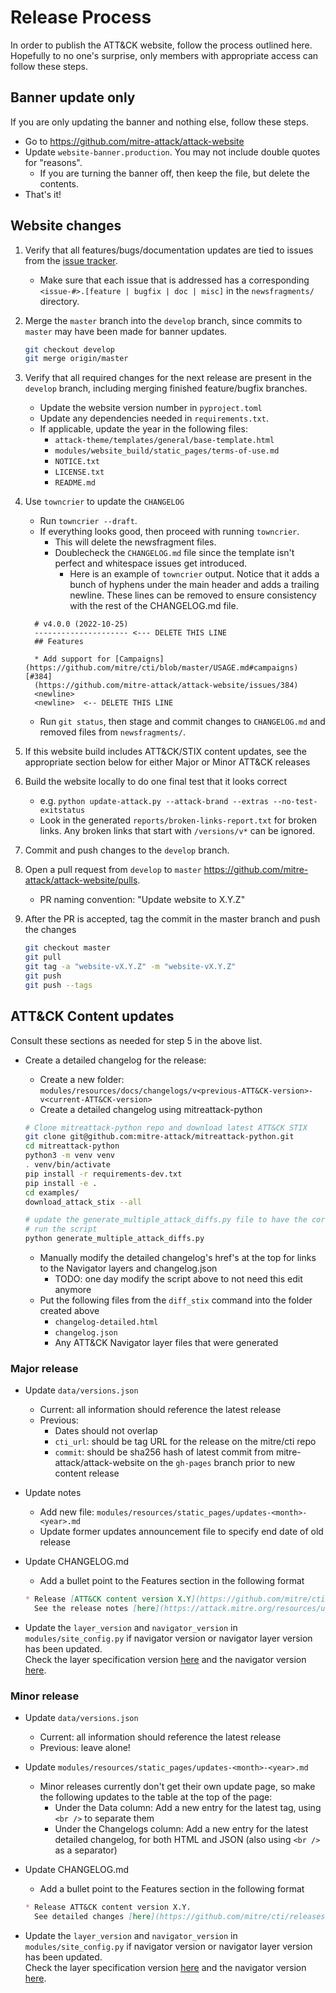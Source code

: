 # Release Process

In order to publish the ATT&CK website, follow the process outlined here.
Hopefully to no one's surprise, only members with appropriate access can follow these steps.

## Banner update only

If you are only updating the banner and nothing else, follow these steps.

* Go to <https://github.com/mitre-attack/attack-website>
* Update `website-banner.production`. You may not include double quotes for "reasons".
  * If you are turning the banner off, then keep the file, but delete the contents.
* That's it!

## Website changes

1. Verify that all features/bugs/documentation updates are tied to issues from the [issue tracker](https://github.com/mitre-attack/attack-website/issues).

    * Make sure that each issue that is addressed has a corresponding `<issue-#>.[feature | bugfix | doc | misc]` in the `newsfragments/` directory.

2. Merge the `master` branch into the `develop` branch, since commits to `master` may have been made for banner updates.

    ```bash
    git checkout develop
    git merge origin/master
    ```

3. Verify that all required changes for the next release are present in the `develop` branch, including merging finished feature/bugfix branches.

    * Update the website version number in `pyproject.toml`
    * Update any dependencies needed in `requirements.txt`.
    * If applicable, update the year in the following files:
        * `attack-theme/templates/general/base-template.html`
        * `modules/website_build/static_pages/terms-of-use.md`
        * `NOTICE.txt`
        * `LICENSE.txt`
        * `README.md`

4. Use `towncrier` to update the `CHANGELOG`

     * Run `towncrier --draft`.
     * If everything looks good, then proceed with running `towncrier`.
         * This will delete the newsfragment files.
         * Doublecheck the `CHANGELOG.md` file since the template isn't perfect and whitespace issues get introduced.
             * Here is an example of `towncrier` output.
               Notice that it adds a bunch of hyphens under the main header and adds a trailing newline.
               These lines can be removed to ensure consistency with the rest of the CHANGELOG.md file.

      ```text
        # v4.0.0 (2022-10-25)
        --------------------- <--- DELETE THIS LINE
        ## Features

        * Add support for [Campaigns](https://github.com/mitre/cti/blob/master/USAGE.md#campaigns) [#384]
        (https://github.com/mitre-attack/attack-website/issues/384)
        <newline>
        <newline>  <-- DELETE THIS LINE
      ```

    * Run `git status`, then stage and commit changes to `CHANGELOG.md` and removed files from `newsfragments/`.

5. If this website build includes ATT&CK/STIX content updates, see the appropriate section below for either Major or Minor ATT&CK releases

6. Build the website locally to do one final test that it looks correct

    * e.g. `python update-attack.py --attack-brand --extras --no-test-exitstatus`
    * Look in the generated `reports/broken-links-report.txt` for broken links.
      Any broken links that start with `/versions/v*` can be ignored.

7. Commit and push changes to the `develop` branch.

8. Open a pull request from `develop` to `master` <https://github.com/mitre-attack/attack-website/pulls>.

    * PR naming convention: "Update website to X.Y.Z"

9. After the PR is accepted, tag the commit in the master branch and push the changes

    ```bash
    git checkout master
    git pull
    git tag -a "website-vX.Y.Z" -m "website-vX.Y.Z"
    git push
    git push --tags
    ```

## ATT&CK Content updates

Consult these sections as needed for step 5 in the above list.

* Create a detailed changelog for the release:
  * Create a new folder: `modules/resources/docs/changelogs/v<previous-ATT&CK-version>-v<current-ATT&CK-version>`
  * Create a detailed changelog using mitreattack-python

  ```sh
  # Clone mitreattack-python repo and download latest ATT&CK STIX
  git clone git@github.com:mitre-attack/mitreattack-python.git
  cd mitreattack-python
  python3 -m venv venv
  . venv/bin/activate
  pip install -r requirements-dev.txt
  pip install -e .
  cd examples/
  download_attack_stix --all

  # update the generate_multiple_attack_diffs.py file to have the correct comparison pairs
  # run the script
  python generate_multiple_attack_diffs.py

  ```

  * Manually modify the detailed changelog's href's at the top for links to the Navigator layers and changelog.json
    * TODO: one day modify the script above to not need this edit anymore
  * Put the following files from the `diff_stix` command into the folder created above
    * `changelog-detailed.html`
    * `changelog.json`
    * Any ATT&CK Navigator layer files that were generated

### Major release

* Update `data/versions.json`
  * Current: all information should reference the latest release
  * Previous:
    * Dates should not overlap
    * `cti_url`: should be tag URL for the release on the mitre/cti repo
    * `commit`: should be sha256 hash of latest commit from mitre-attack/attack-website on the `gh-pages` branch prior to new content release
* Update notes
  * Add new file: `modules/resources/static_pages/updates-<month>-<year>.md`
  * Update former updates announcement file to specify end date of old release
* Update CHANGELOG.md
  * Add a bullet point to the Features section in the following format

  ```markdown
  * Release [ATT&CK content version X.Y](https://github.com/mitre/cti/releases/tag/ATT%26CK-vX.Y).
    See the release notes [here](https://attack.mitre.org/resources/updates/updates-<month>-<year>/).
  ```
* Update the `layer_version` and `navigator_version` in `modules/site_config.py` if navigator version or navigator layer version has been updated.<br>
Check the layer specification version [here](https://github.com/mitre-attack/attack-navigator/blob/master/layers/spec/) and the navigator version [here](https://github.com/mitre-attack/attack-navigator/blob/master/CHANGELOG.md).

### Minor release

* Update `data/versions.json`
  * Current: all information should reference the latest release
  * Previous: leave alone!
* Update `modules/resources/static_pages/updates-<month>-<year>.md`
  * Minor releases currently don't get their own update page, so make the following updates to the table at the top of the page:
    * Under the Data column: Add a new entry for the latest tag, using `<br />` to separate them
    * Under the Changelogs column: Add a new entry for the latest detailed changelog, for both HTML and JSON (also using `<br />` as a separator)
* Update CHANGELOG.md
  * Add a bullet point to the Features section in the following format

  ```markdown
  * Release ATT&CK content version X.Y.
    See detailed changes [here](https://github.com/mitre/cti/releases/tag/ATT%26CK-vX.Y).
  ```
* Update the `layer_version` and `navigator_version` in `modules/site_config.py` if navigator version or navigator layer version has been updated.<br>
Check the layer specification version [here](https://github.com/mitre-attack/attack-navigator/blob/master/layers/spec/) and the navigator version [here](https://github.com/mitre-attack/attack-navigator/blob/master/CHANGELOG.md).
